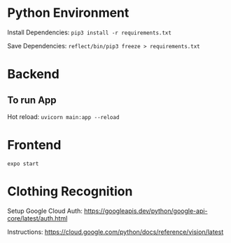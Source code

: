 # Python Environment

Install Dependencies: `pip3 install -r requirements.txt`

Save Dependencies: `reflect/bin/pip3 freeze > requirements.txt`

# Backend

## To run App

Hot reload: `uvicorn main:app --reload`

# Frontend

`expo start`

# Clothing Recognition

Setup Google Cloud Auth: https://googleapis.dev/python/google-api-core/latest/auth.html

Instructions: https://cloud.google.com/python/docs/reference/vision/latest
